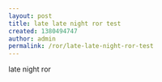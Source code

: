 ```yaml
---
layout: post
title: late late night ror test
created: 1380494747
author: admin
permalink: /ror/late-late-night-ror-test
---
```

<p>late night ror</p>
